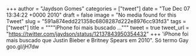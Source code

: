 
+++
author = "Jaydson Gomes"
categories = ["tweet"]
date = "Tue Dec 07 13:34:22 +0000 2010"
draft = false
image = "No media found for this Tweet"
slug = "591a874edd221358c6808287d222e8976cc93fd3"
tags = ["tweet"]
title = """"iPhone foi mais buscado ..."""
tweet = true
tweet_url = "https://twitter.com/jaydson/status/12137843950354432"
+++
'iPhone foi mais buscado que Justin Bieber e Britney Spears em 2010". Só termo Gay goo.gl/jH7dw
